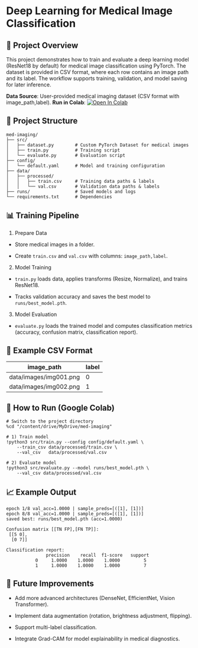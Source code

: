 # Deep Learning for Medical Image Classification

## 📌 Project Overview
This project demonstrates how to train and evaluate a deep learning model (ResNet18 by default) for medical image classification using PyTorch. The dataset is provided in CSV format, where each row contains an image path and its label. The workflow supports training, validation, and model saving for later inference.

**Data Source**: User-provided medical imaging dataset (CSV format with image_path,label).
**Run in Colab**: [![Open In Colab](https://colab.research.google.com/assets/colab-badge.svg)](https://colab.research.google.com/drive/16av-dWn5nWB6snEu6fk907DwBcgieYQR?usp=sharing)

## 📂 Project Structure
```
med-imaging/  
├── src/  
│   ├── dataset.py        # Custom PyTorch Dataset for medical images  
│   ├── train.py          # Training script  
│   └── evaluate.py       # Evaluation script  
├── config/  
│   └── default.yaml      # Model and training configuration  
├── data/  
│   ├── processed/  
│   │   ├── train.csv     # Training data paths & labels  
│   │   └── val.csv       # Validation data paths & labels  
├── runs/                 # Saved models and logs  
└── requirements.txt      # Dependencies  
```

## 📊 Training Pipeline

1. Prepare Data

* Store medical images in a folder.

* Create ```train.csv``` and ```val.csv``` with columns: ```image_path,label```.

2. Model Training

* ```train.py``` loads data, applies transforms (Resize, Normalize), and trains ResNet18.

* Tracks validation accuracy and saves the best model to ```runs/best_model.pth```.

3. Model Evaluation

* ```evaluate.py``` loads the trained model and computes classification metrics (accuracy, confusion matrix, classification report).

## 🧮 Example CSV Format

| image_path              | label |
|-------------------------|-------|
| data/images/img001.png  | 0     |
| data/images/img002.png  | 1     |

## 🚀 How to Run (Google Colab)
```
# Switch to the project directory
%cd "/content/drive/MyDrive/med-imaging"

# 1) Train model
!python3 src/train.py --config config/default.yaml \
    --train_csv data/processed/train.csv \
    --val_csv   data/processed/val.csv

# 2) Evaluate model
!python3 src/evaluate.py --model runs/best_model.pth \
    --val_csv data/processed/val.csv
```

## 📈 Example Output
```
epoch 1/8 val_acc=1.0000 | sample_preds=[([1], [1])]
epoch 8/8 val_acc=1.0000 | sample_preds=[([1], [1])]
saved best: runs/best_model.pth (acc=1.0000)

Confusion matrix [[TN FP],[FN TP]]:
 [[5 0],
  [0 7]]

Classification report:
               precision    recall  f1-score   support
           0     1.0000    1.0000    1.0000         5
           1     1.0000    1.0000    1.0000         7

```
## 🔧 Future Improvements

* Add more advanced architectures (DenseNet, EfficientNet, Vision Transformer).

* Implement data augmentation (rotation, brightness adjustment, flipping).

* Support multi-label classification.

* Integrate Grad-CAM for model explainability in medical diagnostics.
